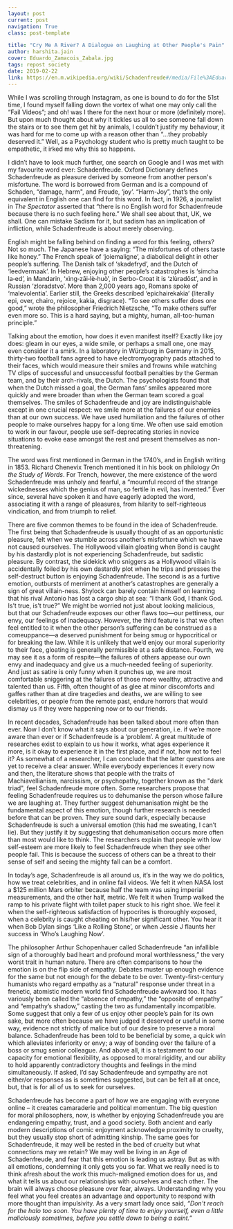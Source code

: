 ```yaml
---
layout: post
current: post
navigation: True
class: post-template

title: "Cry Me A River? A Dialogue on Laughing at Other People's Pain"
author: harshita.jain
cover: Eduardo_Zamacois_Zabala.jpg
tags: repost society
date: 2019-02-22
link: https://en.m.wikipedia.org/wiki/Schadenfreude#/media/File%3AEduardo_Zamacois_y_Zabala_-_Regreso_al_convento.jpg
---
```

While I was scrolling through Instagram, as one is bound to do for the 51st time, I found myself falling down the vortex of what one may only call the “Fail Videos”; and oh! was I there for the next hour or more (definitely more). But upon much thought about why it tickles us all to see someone fall down the stairs or to see them get hit by animals, I couldn’t justify my behaviour, it was hard for me to come up with a reason other than “...they probably deserved it.” Well, as a Psychology student who is pretty much taught to be empathetic, it irked me why this so happens.

I didn’t have to look much further, one search on Google and I was met with my favourite word ever: Schadenfreude. Oxford Dictionary defines Schadenfreude as pleasure derived by someone from another person's misfortune. The word is borrowed from German and is a compound of Schaden, “damage, harm", and Freude, ‘joy’. “Harm-Joy”, that’s the only equivalent in English one can find for this word. In fact, in 1926, a journalist in *The Spectator* asserted that “there is no English word for Schadenfreude because there is no such feeling here.” We shall see about that, UK, we shall. One can mistake Sadism for it, but sadism has an implication of infliction, while Schadenfreude is about merely observing.

English might be falling behind on finding a word for this feeling, others? Not so much. The Japanese have a saying: “The misfortunes of others taste like honey.” The French speak of ‘joiemaligne’, a diabolical delight in other people’s suffering. The Danish talk of ‘skadefryd’, and the Dutch of ‘leedvermaak’. In Hebrew, enjoying other people’s catastrophes is ‘simcha la‑ed’, in Mandarin, ‘xìng‑zāi‑lè‑huò’, in Serbo-Croat it is ‘zlùradōst’, and in Russian ‘zloradstvo’. More than 2,000 years ago, Romans spoke of ‘malevolentia’. Earlier still, the Greeks described ‘epichairekakia’ (literally epi, over, chairo, rejoice, kakia, disgrace). “To see others suffer does one good,” wrote the philosopher Friedrich Nietzsche, “To make others suffer even more so. This is a hard saying, but a mighty, human, all-too-human principle.”

Talking about the emotion, how does it even manifest itself? Exactly like joy does: gleam in our eyes, a wide smile, or perhaps a small one, one may even consider it a smirk. In a laboratory in Würzburg in Germany in 2015, thirty-two football fans agreed to have electromyography pads attached to their faces, which would measure their smiles and frowns while watching TV clips of successful and unsuccessful football penalties by the German team, and by their arch-rivals, the Dutch. The psychologists found that when the Dutch missed a goal, the German fans’ smiles appeared more quickly and were broader than when the German team scored a goal themselves. The smiles of Schadenfreude and joy are indistinguishable except in one crucial respect: we smile more at the failures of our enemies than at our own success. We have used humiliation and the failures of other people to make ourselves happy for a long time. We often use said emotion to work in our favour, people use self-deprecating stories in novice situations to evoke ease amongst the rest and present themselves as non-threatening.

The word was first mentioned in German in the 1740’s, and in English writing in 1853. Richard Chenevix Trench mentioned it in his book on philology *On the Study of Words*. For Trench, however, the mere existence of the word Schadenfreude was unholy and fearful, a “mournful record of the strange wickednesses which the genius of man, so fertile in evil, has invented.” Ever since, several have spoken it and have eagerly adopted the word, associating it with a range of pleasures, from hilarity to self-righteous vindication, and from triumph to relief.

There are five common themes to be found in the idea of Schadenfreude. The first being that Schadenfreude is usually thought of as an opportunistic pleasure, felt when we stumble across another’s misfortune which we have not caused ourselves. The Hollywood villain gloating when Bond is caught by his dastardly plot is not experiencing Schadenfreude, but sadistic pleasure. By contrast, the sidekick who sniggers as a Hollywood villain is accidentally foiled by his own dastardly plot when he trips and presses the self-destruct button is enjoying Schadenfreude. The second is as a furtive emotion, outbursts of merriment at another’s catastrophes are generally a sign of great villain-ness. Shylock can barely contain himself on learning that his rival Antonio has lost a cargo ship at sea: “I thank God, I thank God. Is’t true, is’t true?” We might be worried not just about looking malicious, but that our Schadenfreude exposes our other flaws too—our pettiness, our envy, our feelings of inadequacy. However, the third feature is that we often feel entitled to it when the other person’s suffering can be construed as a comeuppance—a deserved punishment for being smug or hypocritical or for breaking the law. While it is unlikely that we’d enjoy our moral superiority to their face, gloating is generally permissible at a safe distance. Fourth, we may see it as a form of respite—the failures of others appease our own envy and inadequacy and give us a much-needed feeling of superiority. And just as satire is only funny when it punches up, we are most comfortable sniggering at the failures of those more wealthy, attractive and talented than us. Fifth, often thought of as glee at minor discomforts and gaffes rather than at dire tragedies and deaths, we are willing to see celebrities, or people from the remote past, endure horrors that would dismay us if they were happening now or to our friends.

In recent decades, Schadenfreude has been talked about more often than ever. Now I don’t know what it says about our generation, i.e. if we’re more aware than ever or if Schadenfreude is a ‘problem’. A great multitude of researches exist to explain to us how it works, what ages experience it more, is it okay to experience it in the first place, and if not, how not to feel it? As somewhat of a researcher, I can conclude that the latter questions are yet to receive a clear answer. While everybody experiences it every now and then, the literature shows that people with the traits of Machiavellianism, narcissism, or psychopathy, together known as the "dark triad", feel Schadenfreude more often. Some researchers propose that feeling Schadenfreude requires us to dehumanise the person whose failure we are laughing at. They further suggest dehumanisation might be the fundamental aspect of this emotion, though further research is needed before that can be proven. They sure sound dark, especially because Schadenfreude is such a universal emotion (this had me sweating, I can’t lie). But they justify it by suggesting that dehumanisation occurs more often than most would like to think. The researchers explain that people with low self-esteem are more likely to feel Schadenfreude when they see other people fail. This is because the success of others can be a threat to their sense of self and seeing the mighty fall can be a comfort.

In today’s age, Schadenfreude is all around us, it’s in the way we do politics, how we treat celebrities, and in online fail videos. We felt it when NASA lost a $125 million Mars orbiter because half the team was using imperial measurements, and the other half, metric. We felt it when Trump walked the ramp to his private flight with toilet paper stuck to his right shoe. We feel it when the self-righteous satisfaction of hypocrites is thoroughly exposed, when a celebrity is caught cheating on his/her significant other. You hear it when Bob Dylan sings ‘Like a Rolling Stone’, or when Jessie J flaunts her success in ‘Who’s Laughing Now’.

The philosopher Arthur Schopenhauer called Schadenfreude “an infallible sign of a thoroughly bad heart and profound moral worthlessness,” the very worst trait in human nature. There are often comparisons to how the emotion is on the flip side of empathy. Debates muster up enough evidence for the same but not enough for the debate to be over. Twenty-first-century humanists who regard empathy as a “natural” response under threat in a frenetic, atomistic modern world find Schadenfreude awkward too. It has variously been called the “absence of empathy,” the “opposite of empathy” and “empathy’s shadow,” casting the two as fundamentally incompatible. Some suggest that only a few of us enjoy other people’s pain for its own sake, but more often because we have judged it deserved or useful in some way, evidence not strictly of malice but of our desire to preserve a moral balance. Schadenfreude has been told to be beneficial by some, a quick win which alleviates inferiority or envy; a way of bonding over the failure of a boss or smug senior colleague. And above all, it is a testament to our capacity for emotional flexibility, as opposed to moral rigidity, and our ability to hold apparently contradictory thoughts and feelings in the mind simultaneously. If asked, I’d say Schadenfreude and sympathy are not either/or responses as is sometimes suggested, but can be felt all at once, but, that is for all of us to seek for ourselves.

Schadenfreude has become a part of how we are engaging with everyone online – it creates camaraderie and political momentum. The big question for moral philosophers, now, is whether by enjoying Schadenfreude you are endangering empathy, trust, and a good society. Both ancient and early modern descriptions of comic enjoyment acknowledge proximity to cruelty, but they usually stop short of admitting kinship. The same goes for Schadenfreude, it may well be rested in the bed of cruelty but what connections may we retain? We may well be living in an Age of Schadenfreude, and fear that this emotion is leading us astray. But as with all emotions, condemning it only gets you so far. What we really need is to think afresh about the work this much-maligned emotion does for us, and what it tells us about our relationships with ourselves and each other. The brain will always choose pleasure over fear, always. Understanding why you feel what you feel creates an advantage and opportunity to respond with more thought than impulsivity. As a very smart lady once said, *“Don't reach for the halo too soon. You have plenty of time to enjoy yourself, even a little maliciously sometimes, before you settle down to being a saint.”*
